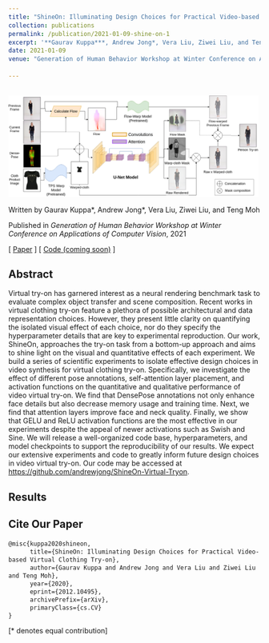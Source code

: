 ```yaml
---
title: "ShineOn: Illuminating Design Choices for Practical Video-based Virtual Try-on"
collection: publications
permalink: /publication/2021-01-09-shine-on-1
excerpt: '**Gaurav Kuppa***, Andrew Jong*, Vera Liu, Ziwei Liu, and Teng Moh'
date: 2021-01-09
venue: "Generation of Human Behavior Workshop at Winter Conference on Applications of Computer Vision"

---
```

<br/><img src='/images/pipeline.png' width=500>

Written by Gaurav Kuppa*, Andrew Jong*, Vera Liu, Ziwei Liu, and Teng Moh

Published in *Generation of Human Behavior Workshop at Winter Conference on Applications of Computer Vision*, 2021

[ [Paper](https://arxiv.org/abs/2012.10495) ] [ [Code (coming soon)](https://github.com/andrewjong/ShineOn-Virtual-Tryon) ]

## Abstract
Virtual try-on has garnered interest as a neural rendering benchmark task to evaluate complex object transfer and scene composition.
Recent works in virtual clothing try-on feature a plethora of possible architectural and data representation choices.
However, they present little clarity on quantifying the isolated visual effect of each choice, nor do they specify the hyperparameter details that are key
to experimental reproduction. Our work, ShineOn, approaches the try-on task from a bottom-up approach and aims to shine light on the visual and quantitative effects of each experiment. 
We build a series of scientific experiments to isolate effective design choices in video synthesis for virtual clothing try-on.
Specifically, we investigate the effect of different pose annotations, self-attention layer placement, and activation functions on the quantitative and qualitative performance of video virtual try-on. 
We find that DensePose annotations not only enhance face details but also decrease memory usage and training time.
Next, we find that attention layers improve face and neck quality. Finally, we show that GELU and ReLU activation functions are the most effective in our experiments despite the appeal of newer activations such as Swish and Sine.
We will release a well-organized code base, hyperparameters, and model checkpoints to support the reproducibility of our results.
We expect our extensive experiments and code to greatly inform future design choices in video virtual try-on. 
Our code may be accessed at https://github.com/andrewjong/ShineOn-Virtual-Tryon.

## Results


## Cite Our Paper
```
@misc{kuppa2020shineon,
      title={ShineOn: Illuminating Design Choices for Practical Video-based Virtual Clothing Try-on}, 
      author={Gaurav Kuppa and Andrew Jong and Vera Liu and Ziwei Liu and Teng Moh},
      year={2020},
      eprint={2012.10495},
      archivePrefix={arXiv},
      primaryClass={cs.CV}
}
```

[* denotes equal contribution]

